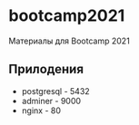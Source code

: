 # bootcamp2021
Материалы для Bootcamp 2021

## Прилодения

* postgresql - 5432
* adminer - 9000
* nginx - 80
